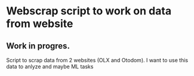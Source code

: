 # Webscrap script to work on data from website

## Work in progres. 
Script to scrap data from 2 websites (OLX and Otodom). I want to use this data to anlyze and maybe ML tasks
